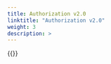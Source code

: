 ```yaml
---
title: Authorization v2.0
linktitle: "Authorization v2.0"
weight: 3
description: >
---
```

{{<include  file="content/v1/getting-started/upgrade/helm/module/authorization.md" >}}
